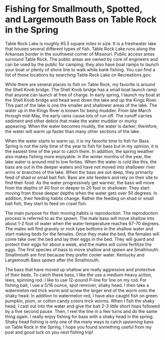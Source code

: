 # Fishing for Smallmouth, Spotted, and Largemouth Bass on Table Rock in the Spring

Table Rock Lake is roughly 65.5 square miles in size. It is a freshwater lake that houses several different types of fish. Table Rock Lake runs along the Arkansas border in the southwest corner of Missouri. Public access areas surround Table Rock. The public areas are owned by core of engineers and can be used by the public for camping; they also have boat ramps to launch your boat or plenty of shore line to walk while bank fishing. You can find a list of these locations by searching Table Rock Lake on Recreations.gov. 

While there are several places to fish on Table Rock, my favorite is around the Shell Knob bridge. The Shell Knob bridge has a small boat launch ramp that anyone can launch at free of charge. In early spring, I launch my boat at the Shell Knob bridge and head west down the lake and up the Kings River. This part of the lake is one the smaller and shallower areas of the lake. The water up in the Kings River is known for being muddier. From late March through mid-May, the early rains cause lots of run off. The runoff carries sediment and other debris that make the water muddier or murky appearing. When the water becomes muddy, the water is darker; therefore, the water will warm up faster than many other sections of the lake.

When the water starts to warm up, it is my favorite time to fish for Bass. Spring is not the only time of the year to fish for bass but in my opinion, it is the easiest time of the year to catch them. In addition, the spring weather also makes fishing more enjoyable. In the winter months of the year, the lake water is around mid to low forties. When the water is cold like this, the bass are out in the deeper waters and have not moved into shallower river arms or branches of the lake. When the bass are out deep, they primarily feed of shad or small bait fish. Bass are site feeders and rely on their site to find their food. As the water progressively get warmer, the bass will move from the depths of 40 foot or deeper to 20 foot or shallower. They start moving from those deeper depths when the water gets over 50 degrees. In addition, their feeding habits change. Rather the feeding on shad or small bait fish, they start to feed on crawl fish.

The main purpose for their moving habits is reproduction. The reproduction process is referred to as the *spawn*. The male bass will move shallow into about 1-2 foot of water when the water temperature reaches 67-70 degrees. The males will find gravely or rock type bottoms in the shallow water and start making beds for the females. Once they make the bed, the females will come take over the bed and lay their eggs in the bed. They will guard and protect their eggs for about a week, and the males will come fertilize the eggs. The first species of bass to move shallow and *spawn* are Smallmouth. Smallmouth are first because they prefer cooler water. Kentucky and Largemouth Bass *spawn* after the Smallmouth.

The bass that have moved up shallow are really aggressive and protective of their beds. To catch these bass, I like the use a medium-heavy action, lews, spinning rod. I like to use 12-pound P-line for line on my rod. For fishing bait, I use a 5/16 ounce, spot remover, shaky head. I then take a watermelon red trick worm and screw the larger end of the worm onto the shaky head. In addition to watermelon red, I have also caught fish on green pumpkin, plum, or cotton candy colors trick worms. When I fish the shaky head, I cast out into the water and give the bait 2-3 little short hops followed by a five second pause. Then, I reel the line in a few turns and do the same thing again. I really enjoy fishing for bass with a shaky head in the spring. Shaky head fishing is only one of the many ways to catch *spawning* bass on Table Rock in the Spring. I hope you found something useful from my post and good luck on you next fishing trip!

